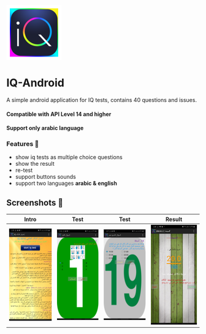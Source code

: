 ![icon](res/drawable-xxhdpi/ic_launcher.png)
# IQ-Android
A simple android application for IQ tests, contains 40 questions and issues. 

#### Compatible with **API Level 14** and higher
#### Support only arabic language

### Features 🚀
- show iq tests as multiple choice questions
- show the result
- re-test
- support buttons sounds
- support two languages **arabic & english**


## Screenshots 🎉
Intro  |  Test  |  Test  |  Result
:-------------------------:|:-------------------------:|:-------------------------:|:-------------------------:
![screen1](screenshots/screen1.jpg)  |  ![screen2](screenshots/screen2.jpg)  |  ![screen3](screenshots/screen3.jpg)  |  ![screen4](screenshots/screen4.jpg)

